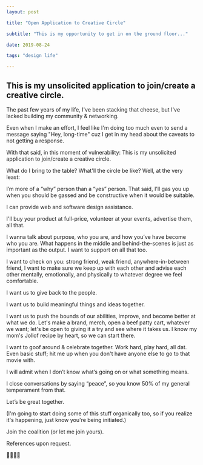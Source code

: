 ```yaml
---
layout: post

title: "Open Application to Creative Circle"

subtitle: "This is my opportunity to get in on the ground floor..."

date: 2019-08-24

tags: "design life"

---
```


## This is my unsolicited application to join/create a creative circle.

The past few years of my life, I've been stacking that cheese, but I've lacked building my community & networking.

Even when I make an effort, I feel like I'm doing too much even to send a message saying "Hey, long-time" cuz I get in my head about the caveats to not getting a response.

With that said, in this moment of vulnerability: This is my unsolicited application to join/create a creative circle. 

What do I bring to the table? What'll the circle be like? Well, at the very least:

I’m more of a “why” person than a “yes” person. That said, I'll gas you up when you should be gassed and be constructive when it would be suitable.

I can provide web and software design assistance.

I'll buy your product at full-price, volunteer at your events, advertise them, all that.

I wanna talk about purpose, who you are, and how you’ve have become who you are. What happens in the middle and behind-the-scenes is just as important as the output. I want to support on all that too.

I want to check on you: strong friend, weak friend, anywhere-in-between friend, I want to make sure we keep up with each other and advise each other mentally, emotionally, and physically to whatever degree we feel comfortable.

I want us to give back to the people.

I want us to build meaningful things and ideas together.

I want us to push the bounds of our abilities, improve, and become better at what we do. Let's make a brand, merch, open a beef patty cart, whatever we want; let's be open to giving it a try and see where it takes us. I know my mom's Jollof recipe by heart, so we can start there.

I want to goof around & celebrate together. Work hard, play hard, all dat. Even basic stuff; hit me up when you don't have anyone else to go to that movie with.

I will admit when I don’t know what’s going on or what something means.

I close conversations by saying “peace”, so you know 50% of my general temperament from that.

Let’s be great together. 

(I'm going to start doing some of this stuff organically too, so if you realize it's happening, just know you're being initiated.)

Join the coalition (or let me join yours).

References upon request.

👍🏿✌🏿